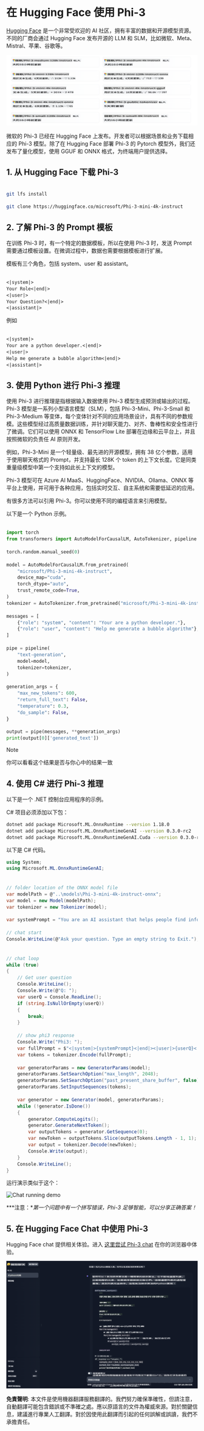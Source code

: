 # **在 Hugging Face 使用 Phi-3**

[Hugging Face](https://huggingface.co/) 是一个非常受欢迎的 AI 社区，拥有丰富的数据和开源模型资源。不同的厂商会通过 Hugging Face 发布开源的 LLM 和 SLM，比如微软、Meta、Mistral、苹果、谷歌等。

![Phi3](../../../../translated_images/Hg_Phi3.dc94956455e775c886b69f7430a05b7a42aab729a81fa4083c906812edb475f8.tw.png)

微软的 Phi-3 已经在 Hugging Face 上发布。开发者可以根据场景和业务下载相应的 Phi-3 模型。除了在 Hugging Face 部署 Phi-3 的 Pytorch 模型外，我们还发布了量化模型，使用 GGUF 和 ONNX 格式，为终端用户提供选择。

## **1. 从 Hugging Face 下载 Phi-3**

```bash

git lfs install 

git clone https://huggingface.co/microsoft/Phi-3-mini-4k-instruct

```

## **2. 了解 Phi-3 的 Prompt 模板**

在训练 Phi-3 时，有一个特定的数据模板，所以在使用 Phi-3 时，发送 Prompt 需要通过模板设置。在微调过程中，数据也需要根据模板进行扩展。

模板有三个角色，包括 system、user 和 assistant。

```txt

<|system|>
Your Role<|end|>
<|user|>
Your Question?<|end|>
<|assistant|>

```

例如

```txt

<|system|>
Your are a python developer.<|end|>
<|user|>
Help me generate a bubble algorithm<|end|>
<|assistant|>

```

## **3. 使用 Python 进行 Phi-3 推理**

使用 Phi-3 进行推理是指根据输入数据使用 Phi-3 模型生成预测或输出的过程。Phi-3 模型是一系列小型语言模型（SLM），包括 Phi-3-Mini、Phi-3-Small 和 Phi-3-Medium 等变体，每个变体针对不同的应用场景设计，具有不同的参数规模。这些模型经过高质量数据训练，并针对聊天能力、对齐、鲁棒性和安全性进行了微调。它们可以使用 ONNX 和 TensorFlow Lite 部署在边缘和云平台上，并且按照微软的负责任 AI 原则开发。

例如，Phi-3-Mini 是一个轻量级、最先进的开源模型，拥有 38 亿个参数，适用于使用聊天格式的 Prompt，并支持最长 128K 个 token 的上下文长度。它是同类重量级模型中第一个支持如此长上下文的模型。

Phi-3 模型可在 Azure AI MaaS、HuggingFace、NVIDIA、Ollama、ONNX 等平台上使用，并可用于各种应用，包括实时交互、自主系统和需要低延迟的应用。

有很多方法可以引用 Phi-3。你可以使用不同的编程语言来引用模型。

以下是一个 Python 示例。

```python

import torch
from transformers import AutoModelForCausalLM, AutoTokenizer, pipeline

torch.random.manual_seed(0)

model = AutoModelForCausalLM.from_pretrained(
    "microsoft/Phi-3-mini-4k-instruct", 
    device_map="cuda", 
    torch_dtype="auto", 
    trust_remote_code=True, 
)
tokenizer = AutoTokenizer.from_pretrained("microsoft/Phi-3-mini-4k-instruct")

messages = [
    {"role": "system", "content": "Your are a python developer."},
    {"role": "user", "content": "Help me generate a bubble algorithm"},
]

pipe = pipeline(
    "text-generation",
    model=model,
    tokenizer=tokenizer,
)

generation_args = {
    "max_new_tokens": 600,
    "return_full_text": False,
    "temperature": 0.3,
    "do_sample": False,
}

output = pipe(messages, **generation_args)
print(output[0]['generated_text'])


```

> [!NOTE]
> 你可以看看这个结果是否与你心中的结果一致

## **4. 使用 C# 进行 Phi-3 推理**

以下是一个 .NET 控制台应用程序的示例。

C# 项目必须添加以下包：

```bash
dotnet add package Microsoft.ML.OnnxRuntime --version 1.18.0
dotnet add package Microsoft.ML.OnnxRuntimeGenAI --version 0.3.0-rc2
dotnet add package Microsoft.ML.OnnxRuntimeGenAI.Cuda --version 0.3.0-rc2
```

以下是 C# 代码。

```csharp
using System;
using Microsoft.ML.OnnxRuntimeGenAI;


// folder location of the ONNX model file
var modelPath = @"..\models\Phi-3-mini-4k-instruct-onnx";
var model = new Model(modelPath);
var tokenizer = new Tokenizer(model);

var systemPrompt = "You are an AI assistant that helps people find information. Answer questions using a direct style. Do not share more information that the requested by the users.";

// chat start
Console.WriteLine(@"Ask your question. Type an empty string to Exit.");


// chat loop
while (true)
{
    // Get user question
    Console.WriteLine();
    Console.Write(@"Q: ");
    var userQ = Console.ReadLine();    
    if (string.IsNullOrEmpty(userQ))
    {
        break;
    }

    // show phi3 response
    Console.Write("Phi3: ");
    var fullPrompt = $"<|system|>{systemPrompt}<|end|><|user|>{userQ}<|end|><|assistant|>";
    var tokens = tokenizer.Encode(fullPrompt);

    var generatorParams = new GeneratorParams(model);
    generatorParams.SetSearchOption("max_length", 2048);
    generatorParams.SetSearchOption("past_present_share_buffer", false);
    generatorParams.SetInputSequences(tokens);

    var generator = new Generator(model, generatorParams);
    while (!generator.IsDone())
    {
        generator.ComputeLogits();
        generator.GenerateNextToken();
        var outputTokens = generator.GetSequence(0);
        var newToken = outputTokens.Slice(outputTokens.Length - 1, 1);
        var output = tokenizer.Decode(newToken);
        Console.Write(output);
    }
    Console.WriteLine();
}
```

运行演示类似于这个：

![Chat running demo](../../../../imgs/02/csharp/20SampleConsole.gif)

***注意：**第一个问题中有一个拼写错误，Phi-3 足够智能，可以分享正确答案！*

## **5. 在 Hugging Face Chat 中使用 Phi-3**

Hugging Face chat 提供相关体验。进入 [这里尝试 Phi-3 chat](https://huggingface.co/chat/models/microsoft/Phi-3-mini-4k-instruct) 在你的浏览器中体验。

![Hg_Chat](../../../../translated_images/Hg_Chat.6ca1ac61a91bc770f0fb8043586eaf117397de78a5f3c77dac81a6f115c5347c.tw.png)

**免責聲明**:
本文件是使用機器翻譯服務翻譯的。我們努力確保準確性，但請注意，自動翻譯可能包含錯誤或不準確之處。應以原語言的文件為權威來源。對於關鍵信息，建議進行專業人工翻譯。對於因使用此翻譯而引起的任何誤解或誤讀，我們不承擔責任。